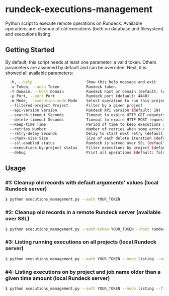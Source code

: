 # rundeck-executions-management

Python script to execute remote operations on Rundeck. Available operations are: cleanup of old executions (both on database and filesystem) and executions listing.

## Getting Started

By default, this script needs at least one parameter: a valid token. Others parameters are assumed by default and can be overriden. Next, it is showed all available parameters:

```sh
  -h, --help                        Show this help message and exit
  -a Token, --auth Token            Rundeck token
  -t Domain, --host Domain          Rundeck host or domain (default: localhost)
  -p Port, --port Port              Rundeck port (default: 4440)
  -m Mode, --execution-mode Mode    Select operation to run this project (default: cleanup)
  --filtered-project Project        Filter by a given project
  --api-version Version             Rundeck API version (default: 19)
  --search-timeout Seconds          Timeout to expire HTTP GET requests (default: 60)
  --delete-timeout Seconds          Timeout to expire HTTP POST requests (default: 300)
  --keep-time Time                  Period of time to keep executions records (default: 30d)
  --retries Number                  Number of retries when some error occur (default: 5)
  --retry-delay Seconds             Delay to start next retry (default: 5)
  --chunk-size Size                 Size of each delete iteration (default: 200)
  --ssl-enabled status              Rundeck is served over SSL (default: false)
  --executions-by-project status    Filter executions by project (default: true)
  --debug                           Print all operations (default: false)
```

## Usage

### **#1:** Cleanup old records with default arguments' values (local Rundeck server)

```sh
$ python executions_management.py --auth YOUR_TOKEN
```

### **#2:** Cleanup old records in a remote Rundeck server (available over SSL)

```sh
$ python executions_management.py --auth-token YOUR_TOKEN --host rundeck.domain.com --port 443 --ssl-enabled
```

### **#3:** Listing running executions on all projects (local Rundeck server)

```sh
$ python executions_management.py --auth YOUR_TOKEN --mode listing --only-running
```

### **#4:** Listing executions on by project and job name older than a given time amount (local Rundeck server)

```sh
$ python executions_management.py --auth YOUR_TOKEN --mode listing --filtered-project PROJECT_NAME --filtered-job JOB_NAME --keep-time TIME
```